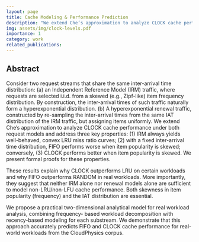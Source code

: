 ```yaml
---
layout: page
title: Cache Modeling & Performance Prediction 
description: "We extend Che’s approximation to analyze CLOCK cache performance under both request models and address three key properties: (1) IRM always yields well-behaved, convex LRU miss ratio curves; (2) with a fixed inter-arrival time distribution, FIFO performs worse when item popularity is skewed; conversely, (3) CLOCK performs better when item popularity is skewed. We present formal proofs for these properties." 
img: assets/img/clock-levels.pdf 
importance: 1
category: work
related_publications: 
---
```


## Abstract
Consider two request streams that share the same inter-arrival time distribution: (a) an Independent Reference Model (IRM) traffic, where requests are selected i.i.d. from a skewed (e.g., Zipf-like) item frequency distribution. By construction, the inter-arrival times of such traffic naturally form a hyperexponential distribution. (b) A hyperexponential renewal traffic, constructed by re-sampling the inter-arrival times from the same IAT distribution of the IRM traffic, but assigning items uniformly.
We extend Che’s approximation to analyze CLOCK cache performance under both request models and address three key properties: (1) IRM always yields well-behaved, convex LRU miss ratio curves; (2) with a fixed inter-arrival time distribution, FIFO performs worse when item popularity is skewed; conversely, (3) CLOCK performs better when item popularity is skewed. We present formal proofs for these properties.

These results explain why CLOCK outperforms LRU on certain workloads and why FIFO outperforms RANDOM in real workloads. More importantly, they suggest that neither IRM alone nor renewal models alone are sufficient to model non-LRU/non-LFU cache performance. Both skewness in item popularity (frequency) and the IAT distribution are essential.

We propose a practical two-dimensional analytical model for real workload analysis, combining frequency- based workload decomposition with recency-based modeling for each substream. We demonstrate that this approach accurately predicts FIFO and CLOCK cache performance for real-world workloads from the CloudPhysics corpus.